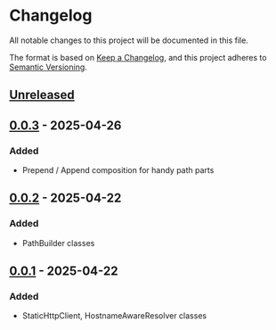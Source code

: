 # Changelog
All notable changes to this project will be documented in this file.

The format is based on [Keep a Changelog](https://keepachangelog.com/en/1.0.0/),
and this project adheres to [Semantic Versioning](https://semver.org/spec/v2.0.0.html).

## [Unreleased]

## [0.0.3] - 2025-04-26

### Added
- Prepend / Append composition for handy path parts

## [0.0.2] - 2025-04-22

### Added
- PathBuilder classes

## [0.0.1] - 2025-04-22

### Added
- StaticHttpClient, HostnameAwareResolver classes

[Unreleased]: https://github.com/FreeElephants/static-http-client/compare/0.0.3...HEAD
[0.0.3]: https://github.com/FreeElephants/static-http-client/releases/tag/0.0.3
[0.0.2]: https://github.com/FreeElephants/static-http-client/releases/tag/0.0.2
[0.0.1]: https://github.com/FreeElephants/static-http-client/releases/tag/0.0.1

